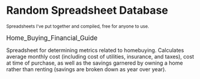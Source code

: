 # Random Spreadsheet Database
<sub>Spreadsheets I've put together and compiled, free for anyone to use.</sub>


<big>Home_Buying_Financial_Guide</big>
<p> Spreadsheet for determining metrics related to homebuying. Calculates average monthly cost (including cost of utilities, insurance, and taxes), cost at time of purchase, as well as the savings garnered by owning a home rather than renting (savings are broken down as year over year). </p>
